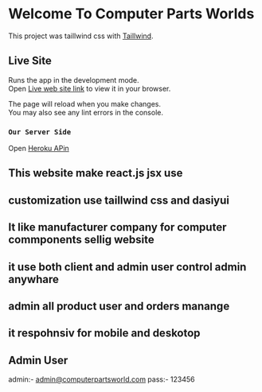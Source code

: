 # Welcome To Computer Parts Worlds

This project was taillwind css with [Taillwind](https://tailwindcss.com/).



## Live Site

Runs the app in the development mode.\
Open [Live web site link](https://computer-parts-wrold.netlify.app/) to view it in your browser.

The page will reload when you make changes.\
You may also see any lint errors in the console.

### `Our Server Side`
Open [Heroku APin](https://nameless-oasis-38976.herokuapp.com/)

## This website make react.js jsx use
## customization use taillwind css and dasiyui
## It like manufacturer company for computer commponents sellig website
## it use both client and admin user control admin anywhare
## admin all product user and orders  manange
## it respohnsiv for mobile and deskotop

## Admin User
admin:- admin@computerpartsworld.com
pass:- 123456
